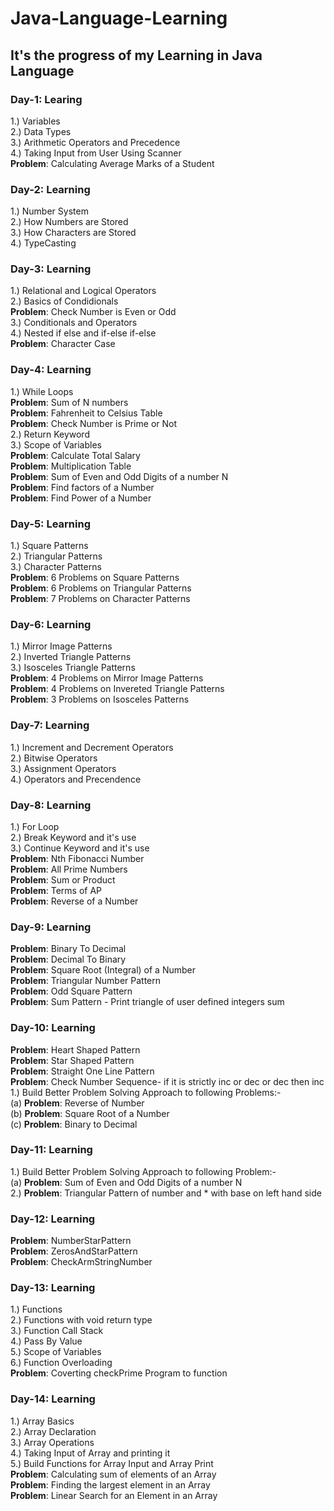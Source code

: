 # Java-Language-Learning
## It's the progress of my Learning in Java Language
### Day-1: Learing
1.) Variables\
2.) Data Types\
3.) Arithmetic Operators and Precedence\
4.) Taking Input from User Using Scanner\
**Problem**: Calculating Average Marks of a Student

### Day-2: Learning
1.) Number System\
2.) How Numbers are Stored\
3.) How Characters are Stored\
4.) TypeCasting

### Day-3: Learning
1.) Relational and Logical Operators\
2.) Basics of Condidionals\
**Problem**: Check Number is Even or Odd\
3.) Conditionals and Operators\
4.) Nested if else and if-else if-else\
**Problem**: Character Case

### Day-4: Learning
1.) While Loops\
**Problem**: Sum of N numbers\
**Problem**: Fahrenheit to Celsius Table\
**Problem**: Check Number is Prime or Not\
2.) Return Keyword\
3.) Scope of Variables\
**Problem**: Calculate Total Salary\
**Problem**: Multiplication Table\
**Problem**: Sum of Even and Odd Digits of a number N\
**Problem**: Find factors of a Number\
**Problem**: Find Power of a Number

### Day-5: Learning
1.) Square Patterns\
2.) Triangular Patterns\
3.) Character Patterns\
**Problem**: 6 Problems on Square Patterns\
**Problem**: 6 Problems on Triangular Patterns\
**Problem**: 7 Problems on Character Patterns

### Day-6: Learning
1.) Mirror Image Patterns\
2.) Inverted Triangle Patterns\
3.) Isosceles Triangle Patterns\
**Problem**: 4 Problems on Mirror Image Patterns\
**Problem**: 4 Problems on Invereted Triangle Patterns\
**Problem**: 3 Problems on Isosceles Patterns


### Day-7: Learning
1.) Increment and Decrement Operators\
2.) Bitwise Operators\
3.) Assignment Operators\
4.) Operators and Precendence

### Day-8: Learning
1.) For Loop\
2.) Break Keyword and it's use\
3.) Continue Keyword and it's use\
**Problem**: Nth Fibonacci Number\
**Problem**: All Prime Numbers\
**Problem**: Sum or Product\
**Problem**: Terms of AP\
**Problem**: Reverse of a Number

### Day-9: Learning
**Problem**: Binary To Decimal\
**Problem**: Decimal To Binary\
**Problem**: Square Root (Integral) of a Number\
**Problem**: Triangular Number Pattern\
**Problem**: Odd Square Pattern\
**Problem**: Sum Pattern - Print triangle of user defined integers sum

### Day-10: Learning
**Problem**: Heart Shaped Pattern\
**Problem**: Star Shaped Pattern\
**Problem**: Straight One Line Pattern\
**Problem**: Check Number Sequence- if it is strictly inc or dec or dec then inc\
1.) Build Better Problem Solving Approach to following Problems:-\
(a) **Problem**: Reverse of Number\
(b) **Problem**: Square Root of a Number\
(c) **Problem**: Binary to Decimal

### Day-11: Learning
1.) Build Better Problem Solving Approach to following Problem:-\
(a) **Problem**: Sum of Even and Odd Digits of a number N\
2.) **Problem**: Triangular Pattern of number and * with base on left hand side


### Day-12: Learning
**Problem**: NumberStarPattern\
**Problem**: ZerosAndStarPattern\
**Problem**: CheckArmStringNumber


### Day-13: Learning
1.) Functions\
2.) Functions with void return type\
3.) Function Call Stack\
4.) Pass By Value\
5.) Scope of Variables\
6.) Function Overloading\
**Problem**: Coverting checkPrime Program to function

### Day-14: Learning
1.) Array Basics\
2.) Array Declaration\
3.) Array Operations\
4.) Taking Input of Array and printing it\
5.) Build Functions for Array Input and Array Print\
**Problem**: Calculating sum of elements of an Array\
**Problem**: Finding the largest element in an Array \
**Problem**: Linear Search for an Element in an Array
